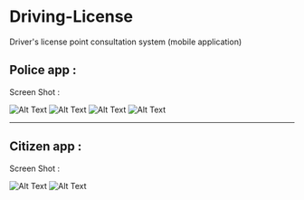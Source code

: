 # Driving-License
Driver's license point consultation system (mobile application)

## Police app :
Screen Shot : 

![Alt Text](/Screenshot_2.png)
![Alt Text](/Screenshot_3.png)
![Alt Text](/Screenshot_4.png)
![Alt Text](/Screenshot_5.png)

-----------------------
## Citizen app :
Screen Shot : 

![Alt Text](/Screenshot_52.png)
![Alt Text](/Screenshot_72.png)
